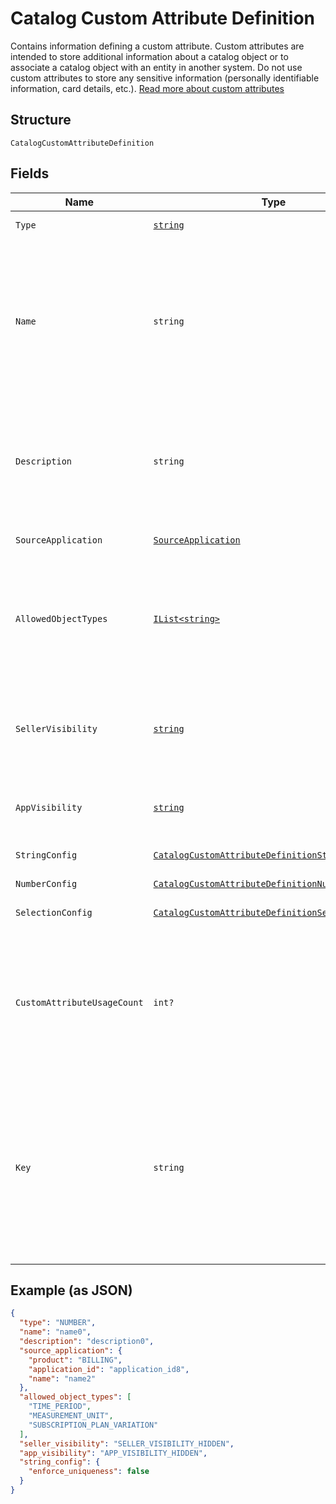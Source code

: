 
# Catalog Custom Attribute Definition

Contains information defining a custom attribute. Custom attributes are
intended to store additional information about a catalog object or to associate a
catalog object with an entity in another system. Do not use custom attributes
to store any sensitive information (personally identifiable information, card details, etc.).
[Read more about custom attributes](https://developer.squareup.com/docs/catalog-api/add-custom-attributes)

## Structure

`CatalogCustomAttributeDefinition`

## Fields

| Name | Type | Tags | Description |
|  --- | --- | --- | --- |
| `Type` | [`string`](../../doc/models/catalog-custom-attribute-definition-type.md) | Required | Defines the possible types for a custom attribute. |
| `Name` | `string` | Required | The name of this definition for API and seller-facing UI purposes.<br>The name must be unique within the (merchant, application) pair. Required.<br>May not be empty and may not exceed 255 characters. Can be modified after creation.<br>**Constraints**: *Minimum Length*: `1`, *Maximum Length*: `255` |
| `Description` | `string` | Optional | Seller-oriented description of the meaning of this Custom Attribute,<br>any constraints that the seller should observe, etc. May be displayed as a tooltip in Square UIs.<br>**Constraints**: *Maximum Length*: `255` |
| `SourceApplication` | [`SourceApplication`](../../doc/models/source-application.md) | Optional | Represents information about the application used to generate a change. |
| `AllowedObjectTypes` | [`IList<string>`](../../doc/models/catalog-object-type.md) | Required | The set of `CatalogObject` types that this custom atttribute may be applied to.<br>Currently, only `ITEM`, `ITEM_VARIATION`, and `MODIFIER` are allowed. At least one type must be included.<br>See [CatalogObjectType](#type-catalogobjecttype) for possible values |
| `SellerVisibility` | [`string`](../../doc/models/catalog-custom-attribute-definition-seller-visibility.md) | Optional | Defines the visibility of a custom attribute to sellers in Square<br>client applications, Square APIs or in Square UIs (including Square Point<br>of Sale applications and Square Dashboard). |
| `AppVisibility` | [`string`](../../doc/models/catalog-custom-attribute-definition-app-visibility.md) | Optional | Defines the visibility of a custom attribute to applications other than their<br>creating application. |
| `StringConfig` | [`CatalogCustomAttributeDefinitionStringConfig`](../../doc/models/catalog-custom-attribute-definition-string-config.md) | Optional | Configuration associated with Custom Attribute Definitions of type `STRING`. |
| `NumberConfig` | [`CatalogCustomAttributeDefinitionNumberConfig`](../../doc/models/catalog-custom-attribute-definition-number-config.md) | Optional | - |
| `SelectionConfig` | [`CatalogCustomAttributeDefinitionSelectionConfig`](../../doc/models/catalog-custom-attribute-definition-selection-config.md) | Optional | Configuration associated with `SELECTION`-type custom attribute definitions. |
| `CustomAttributeUsageCount` | `int?` | Optional | The number of custom attributes that reference this<br>custom attribute definition. Set by the server in response to a ListCatalog<br>request with `include_counts` set to `true`.  If the actual count is greater<br>than 100, `custom_attribute_usage_count` will be set to `100`. |
| `Key` | `string` | Optional | The name of the desired custom attribute key that can be used to access<br>the custom attribute value on catalog objects. Cannot be modified after the<br>custom attribute definition has been created.<br>Must be between 1 and 60 characters, and may only contain the characters `[a-zA-Z0-9_-]`.<br>**Constraints**: *Minimum Length*: `1`, *Maximum Length*: `60`, *Pattern*: `^[a-zA-Z0-9_-]*$` |

## Example (as JSON)

```json
{
  "type": "NUMBER",
  "name": "name0",
  "description": "description0",
  "source_application": {
    "product": "BILLING",
    "application_id": "application_id8",
    "name": "name2"
  },
  "allowed_object_types": [
    "TIME_PERIOD",
    "MEASUREMENT_UNIT",
    "SUBSCRIPTION_PLAN_VARIATION"
  ],
  "seller_visibility": "SELLER_VISIBILITY_HIDDEN",
  "app_visibility": "APP_VISIBILITY_HIDDEN",
  "string_config": {
    "enforce_uniqueness": false
  }
}
```

